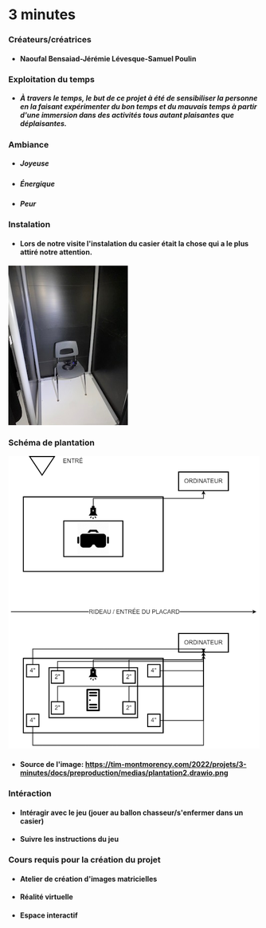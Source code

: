 # 3 minutes

### Créateurs/créatrices
* #### Naoufal Bensaiad-Jérémie Lévesque-Samuel Poulin

### Exploitation du temps
* ##### À travers le temps, le but de ce projet à été de sensibiliser la personne en la faisant expérimenter du bon temps et du mauvais temps à partir d'une immersion dans des activités tous autant plaisantes que déplaisantes.

### Ambiance
* ##### Joyeuse
* ##### Énergique
* ##### Peur

### Instalation
* #### Lors de notre visite l'instalation du casier était la chose qui a le plus attiré notre attention.
![image_chaise](photographie/image_chaise.jpg)

### Schéma de plantation
![image_3_minutes](photographie/image_3_minutes.png)
* #### Source de l'image: https://tim-montmorency.com/2022/projets/3-minutes/docs/preproduction/medias/plantation2.drawio.png

### Intéraction
* #### Intéragir avec le jeu (jouer au ballon chasseur/s'enfermer dans un casier)
* #### Suivre les instructions du jeu

### Cours requis pour la création du projet
* #### Atelier de création d'images matricielles
* #### Réalité virtuelle
* #### Espace interactif
